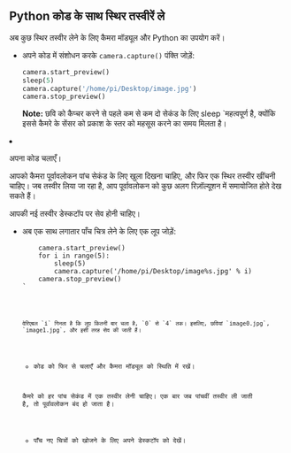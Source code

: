 ## Python कोड के साथ स्थिर तस्वीरें ले

अब कुछ स्थिर तस्वीर लेने के लिए कैमरा मॉड्यूल और Python का उपयोग करें।

- अपने कोड में संशोधन करके `camera.capture()` पंक्ति जोड़ें:

    ```python
    camera.start_preview()
    sleep(5)
    camera.capture('/home/pi/Desktop/image.jpg')
    camera.stop_preview()
    ```

    **Note:** छवि को कैप्चर करने से पहले कम से कम दो सेकंड के लिए</code> sleep `महत्वपूर्ण है, क्योंकि इससे कैमरे के सेंसर को प्रकाश के स्तर को महसूस करने का समय मिलता है।</p></li>
<li><p spaces-before="0">अपना कोड चलाएँ।</p></li>
</ul>

<p spaces-before="0">आपको कैमरा पूर्वावलोकन पांच सेकंड के लिए खुला दिखना चाहिए, और फिर एक स्थिर तस्वीर खींचनी चाहिए। जब तस्वीर लिया जा रहा है, आप पूर्वावलोकन को कुछ अलग रिज़ॉल्यूशन में समायोजित होते देख सकते हैं।</p>

<p spaces-before="0">आपकी नई तस्वीर डेस्कटॉप पर सेव होनी चाहिए।</p>

<ul>
<li><p spaces-before="0">अब एक साथ लगातार पाँच चित्र लेने के लिए एक लूप जोड़ें:
<pre><code class="python">    camera.start_preview()
    for i in range(5):
        sleep(5)
        camera.capture('/home/pi/Desktop/image%s.jpg' % i)
    camera.stop_preview()
`</pre>

    वेरिएबल `i` गिनता है कि लूप कितनी बार चला है, `0` से `4` तक। इसलिए, छवियां `image0.jpg`, `image1.jpg`, और इसी तरह सेव की जाती हैं।

- कोड को फिर से चलाएँ और कैमरा मॉड्यूल को स्थिति में रखें।

कैमरे को हर पांच सेकंड में एक तस्वीर लेनी चाहिए। एक बार जब पांचवीं तस्वीर ली जाती है, तो पूर्वावलोकन बंद हो जाता है।

- पाँच नए चित्रों को खोजने के लिए अपने डेस्कटॉप को देखें।
